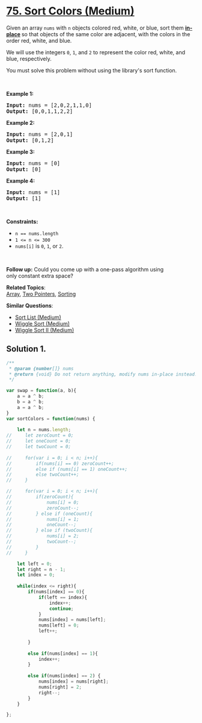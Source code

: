 # [75. Sort Colors (Medium)](https://leetcode.com/problems/sort-colors/)

<p>Given an array <code>nums</code> with <code>n</code> objects colored red, white, or blue, sort them <strong><a href="https://en.wikipedia.org/wiki/In-place_algorithm" target="_blank">in-place</a> </strong>so that objects of the same color are adjacent, with the colors in the order red, white, and blue.</p>

<p>We will use the integers <code>0</code>, <code>1</code>, and <code>2</code> to represent the color red, white, and blue, respectively.</p>

<p>You must solve this problem without using the library's sort function.</p>

<p>&nbsp;</p>
<p><strong>Example 1:</strong></p>
<pre><strong>Input:</strong> nums = [2,0,2,1,1,0]
<strong>Output:</strong> [0,0,1,1,2,2]
</pre><p><strong>Example 2:</strong></p>
<pre><strong>Input:</strong> nums = [2,0,1]
<strong>Output:</strong> [0,1,2]
</pre><p><strong>Example 3:</strong></p>
<pre><strong>Input:</strong> nums = [0]
<strong>Output:</strong> [0]
</pre><p><strong>Example 4:</strong></p>
<pre><strong>Input:</strong> nums = [1]
<strong>Output:</strong> [1]
</pre>
<p>&nbsp;</p>
<p><strong>Constraints:</strong></p>

<ul>
	<li><code>n == nums.length</code></li>
	<li><code>1 &lt;= n &lt;= 300</code></li>
	<li><code>nums[i]</code> is <code>0</code>, <code>1</code>, or <code>2</code>.</li>
</ul>

<p>&nbsp;</p>
<p><strong>Follow up:</strong>&nbsp;Could you come up with a one-pass algorithm using only&nbsp;constant extra space?</p>


**Related Topics**:  
[Array](https://leetcode.com/tag/array/), [Two Pointers](https://leetcode.com/tag/two-pointers/), [Sorting](https://leetcode.com/tag/sorting/)

**Similar Questions**:
* [Sort List (Medium)](https://leetcode.com/problems/sort-list/)
* [Wiggle Sort (Medium)](https://leetcode.com/problems/wiggle-sort/)
* [Wiggle Sort II (Medium)](https://leetcode.com/problems/wiggle-sort-ii/)

## Solution 1.

```js
/**
 * @param {number[]} nums
 * @return {void} Do not return anything, modify nums in-place instead.
 */

var swap = function(a, b){
    a = a ^ b;
    b = a ^ b;
    a = a ^ b;
}
var sortColors = function(nums) {
  
    let n = nums.length;
//     let zeroCount = 0;
//     let oneCount = 0;
//     let twoCount = 0;
    
//     for(var i = 0; i < n; i++){
//         if(nums[i] == 0) zeroCount++;
//         else if (nums[i] == 1) oneCount++;
//         else twoCount++;
//     }

//     for(var i = 0; i < n; i++){
//         if(zeroCount){
//             nums[i] = 0;
//             zeroCount--;
//         } else if (oneCount){
//             nums[i] = 1;
//             oneCount--;
//         } else if (twoCount){
//             nums[i] = 2;
//             twoCount--;
//         }
//     }

    let left = 0; 
    let right = n - 1;
    let index = 0;
    
    while(index <= right){
        if(nums[index] == 0){
            if(left == index){
                index++;
                continue;
            }
            nums[index] = nums[left];
            nums[left] = 0;
            left++;
            
        }
        
        else if(nums[index] == 1){
            index++;
        }
        
        else if(nums[index] == 2) {
            nums[index] = nums[right];
            nums[right] = 2;
            right--;
        }
    }

};

```